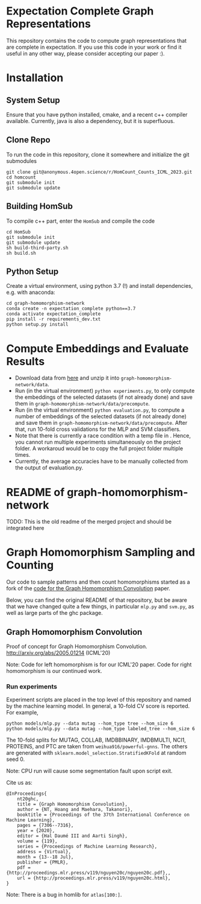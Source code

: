 # Expectation Complete Graph Representations

This repository contains the code to compute graph representations that are complete in expectation. 
If you use this code in your work or find it useful in any other way, please consider accepting our paper :).

# Installation

## System Setup
Ensure that you have python installed, cmake, and a recent c++ compiler available.
Currently, java is also a dependency, but it is superfluous.

## Clone Repo

To run the code in this repository, clone it somewhere and initialize the git submodules
```
git clone git@anonymous.4open.science/r/HomCount_Counts_ICML_2023.git
cd homcount
git submodule init
git submodule update
```

## Building HomSub

To compile c++ part, enter the `HomSub` and compile the code

```
cd HomSub
git submodule init
git submodule update
sh build-third-party.sh
sh build.sh
```

## Python Setup

Create a virtual environment, using python 3.7 (!) and install dependencies, e.g. with anaconda:

```
cd graph-homomorphism-network
conda create -n expectation_complete python==3.7
conda activate expectation_complete
pip install -r requirements_dev.txt
python setup.py install
```

# Compute Embeddings and Evaluate Results

- Download data from [here](https://drive.google.com/file/d/15w7UyqG_MjCqdRL2fA87m7-vanjddKNh/view?usp=sharing) and unzip it into `graph-homomorphism-network/data`.
- Run (in the virtual environment) `python experiments.py`, to only compute the embeddings of the selected datasets (if not already done) and save them in `graph-homomorphism-network/data/precompute`.
- Run (in the virtual environment) `python evaluation.py`, to compute a number of embeddings of the selected datasets (if not already done) and save them in `graph-homomorphism-network/data/precompute`. After that, run 10-fold cross validations for the MLP and SVM classifiers. 
- Note that there is currently a race condition with a temp file in . Hence, you cannot run multiple experiments simultaneously on the project folder. A workaroud would be to copy the full project folder multiple times.
- Currently, the average accuracies have to be manually collected from the output of evaluation.py.


# README of graph-homomorphism-network

TODO: This is the old readme of the merged project and should be integrated here


# Graph Homomorphism Sampling and Counting

Our code to sample patterns and then count homomorphisms started as a fork
of the [code for the Graph Homomorphism Convolution](https://github.com/gear/graph-homomorphism-network) paper. 

Below, you can find the original README of that repository, but be aware that we have changed quite a few things, in particular `mlp.py` and `svm.py`, as well as large parts of the ghc package.


## Graph Homomorphism Convolution
Proof of concept for Graph Homomorphism Convolution.
http://arxiv.org/abs/2005.01214 (ICML'20)

Note: Code for left homomorphism is for our ICML'20 paper.
Code for right homomorphism is our continued work.

### Run experiments
Experiment scripts are placed in the top level of this repository and named 
by the machine learning model. In general, a 10-fold CV score is reported.
For example,
```
python models/mlp.py --data mutag --hom_type tree --hom_size 6 
python models/mlp.py --data mutag --hom_type labeled_tree --hom_size 6
```
The 10-fold splits for MUTAG, COLLAB, IMDBBINARY, IMDBMULTI, NCI1, PROTEINS, and
PTC are taken from `weihua916/powerful-gnns`. The others are generated with 
`sklearn.model_selection.StratifiedKFold` at random seed 0.

Note: CPU run will cause some segmentation fault upon script exit.

Cite us as:
```
@InProceedings{
    nt20ghc, 
    title = {Graph Homomorphism Convolution}, 
    author = {NT, Hoang and Maehara, Takanori}, 
    booktitle = {Proceedings of the 37th International Conference on Machine Learning}, 
    pages = {7306--7316}, 
    year = {2020}, 
    editor = {Hal Daumé III and Aarti Singh}, 
    volume = {119}, 
    series = {Proceedings of Machine Learning Research}, 
    address = {Virtual}, 
    month = {13--18 Jul}, 
    publisher = {PMLR}, 
    pdf = {http://proceedings.mlr.press/v119/nguyen20c/nguyen20c.pdf},, 
    url = {http://proceedings.mlr.press/v119/nguyen20c.html}, 
}
```

Note: There is a bug in homlib for `atlas[100:]`.






